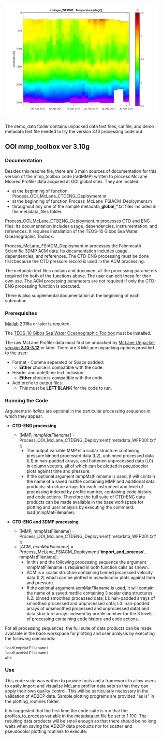 ![Irm_toy.jpg](/global/demo_data/plots/Irm_WFP003_degC_toy.jpg "WFP Data")

The demo_data folder contains unpacked data text files, cal file, and demo metadata text file needed to try the version 3.10 processing code out.

## OOI mmp_toolbox ver 3.10g  


### Documentation  
Besides this readme file, there are 3 main sources of documentation for this version of the mmp_toolbox code (radMMP) written to process McLane Moored Profiler data acquired at OOI global sites. They are located:  
  
*   at the beginning of function Process_OOI_McLane_CTDENG_Deployment.m  
*   at the beginning of function Process_McLane_FSIACM_Deployment.m  
*   throughout any one of the sample metadata_**global**_*.txt files included in the metadata_files folder.  

Process_OOI_McLane_CTDENG_Deployment.m processes CTD and ENG files. Its documentation includes usage, dependencies, instrumentation, and references. It requires installation of the TEOS-10 Gibbs Sea Water Oceanographic Toolbox.

Process_McLane_FSIACM_Deployment.m processes the Falmmouth Scientific 3DMP ACM data. Its documentation includes usage, dependencies, and references. The CTD-ENG processing must be done first because the CTD pressure record is used in the ACM processing.

The metadata text files contain and document all the processing parameters required for both of the functions above. The user can edit these for their own use. The ACM processing parameters are not required if only the CTD-ENG processing function is executed. 

There is also supplemental documentation at the beginning of each subroutine.  

### Prerequisites  

[Matlab](https://www.mathworks.com/) 2018a or later is required.

The [TEOS-10 Gibbs Sea Water Oceanographic Toolbox](http://www.teos-10.org/software.htm) must be installed.

The raw McLane Profiler data must first be unpacked by [McLane Unpacker version **3.10-3.12**](https://mclanelabs.com/profile-unpacker/) or later. There are 3 McLane unpacking options provided to the user:  

*   Format - Comma separated or Space padded:  
    *   **Either** choice is compatible with the code.  
*   Header and date/time text inclusion:  
    *   **Either** choice is compatible with the code.
*   Add prefix to output files:  
    *   This must be **LEFT BLANK** for the code to run.  

### Running the Code  

Arguments in *italics* are optional in the particular processing sequence in which they appear.

*   __CTD-ENG processing__          
    *   [MMP, *mmpMatFilename*] = Process_OOI_McLane_CTDENG_Deployment('metadata_WFP001.txt');  
        *   The output variable MMP is a scalar structure containing pressure binned processed data (L2), unbinned processed data (L1) in nan-padded arrays, and flattened unprocessed data (L0) in column vectors, all of which can be plotted in pseudocolor plots against time and pressure.  
        *   If the optional argument mmpMatFilename is used, it will contain the name of a saved matfile containing MMP and additional data products: structure arrays for each instrument and level of processing indexed by profile number, containing code history and code actions. Therefore the full suite of CTD-ENG data products can be made available in the base workspace for plotting and user analysis by executing the command: load(mmpMatFilename).

*   __CTD-ENG and 3DMP processing__  
    *   [MMP, mmpMatFilename] = Process_OOI_McLane_CTDENG_Deployment('metadata_WFP001.txt');  
    *   [ACM, _acmMatFilename_] = Process_McLane_FSIACM_Deployment(__'import_and_process'__, mmpMatFilename);  
        *   In this and the following processing sequence the argument mmpMatFilename is required in both function calls as shown.
        *   ACM is a scalar structure containing binned processed velocity data (L2) which can be plotted in pseudocolor plots against time and pressure.  
        *   If the optional argument acmMatFilename is used, it will contain the name of a saved matfile containing 3 scalar data structures (L2: binned smoothed processed data; L1: nan-padded arrays of smoothed processed and unprocessed data; L0: nan-padded arrays of unsmoothed processed and unprocessed data) and data structure arrays indexed by profile number for the 3 levels of processing containing code history and code actions.  

For all processing sequences, the full suite of data products can be made available in the base workspace for plotting and user analysis by executing the following commands:  
  
    load(mmpMatFilename)  
    load(acmMatFilename)  
    who 

### Use  

This code suite was written to provide tools and a framework to allow users to easily import and visualize McLane profiler data sets so that they can apply their own quality control. This will be particularly necessary in the validation of AD2CP data. Sample plotting programs are provided "as is" in the plotting_routines folder.

It is suggested that the first time the code suite is run that the profiles_to_process variable in the metadata.txt file be set to 1:100. The resulting data products will be small enough so that there should be no long waits when saving the AD2CP data products nor for scatter and pseudocolor plotting routines to execute. 